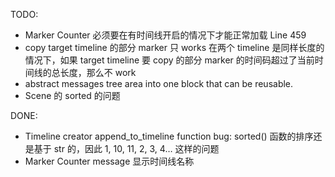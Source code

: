 TODO:

- Marker Counter 必须要在有时间线开启的情况下才能正常加载 Line 459
- copy target timeline 的部分 marker 只 works 在两个 timeline 是同样长度的情况下，如果
  target timeline 要 copy 的部分
  marker 的时间码超过了当前时间线的总长度，那么不 work
- abstract messages tree area into one block that can be reusable.
- Scene 的 sorted 的问题

DONE:

- Timeline creator append_to_timeline function bug: sorted() 函数的排序还是基于 str 的，因此
  1, 10, 11, 2, 3, 4… 这样的问题
- Marker Counter message 显示时间线名称